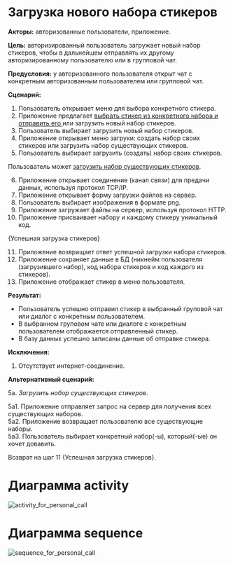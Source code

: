 # Загрузка нового набора стикеров

**Акторы:** авторизованные пользователи, приложение.

**Цель:** авторизированный пользователь загружает новый набор стикеров, чтобы в дальнейшем отправлять их другому авторизированному пользователю или в групповой чат.

**Предусловия:** у авторизованного пользователя открыт чат с конкретным авторизованным пользователем или групповой чат.

**Сценарий:**
1. Пользователь открывает меню для выбора конкретного стикера.
2. Приложение предлагает [выбрать стикер из конкретного набора и отправить его ](https://github.com/polinanov/use-case-and-diagram/blob/master/send_stickers.md "Выбрать стикер из конкретного набора") или загрузить новый набор стикеров.
3. Пользователь выбирает загрузить новый набор стикеров.
4. Приложение открывает меню загруки: создать набор своих стикеров или загрузить набор существующих стикеров.
5. Пользователь выбирает загрузить (создать) набор своих стикеров.  

Пользователь может [загрузить набор существующих стикеров](#Загрузить_набор_существующих_стикеров).  

6. Приложение открывает соединение (канал связи) для предачи данных, используя протокол TCP/IP.
7. Приложение открывает форму загрузки файлов на сервер.
8. Пользователь выбирает изображения в формате png.
9. Приложение загружает файлы на сервер, используя протокол HTTP.
10. Приложение присваивает набору и каждому стикеру уникальный код.  

{Успешная загрузка стикеров}  

11. Приложение возвращает ответ успешной загрузки набора стикеров.
12. Приложение сохраняет данные в БД (никнейм пользователя (загрузившего набор), код набора стикеров и код каждого из стикеров).
13. Приложение отображает стикер в меню пользователя.

**Результат:**
* Пользователь успешно отправил стикер в выбранный груповой чат или диалог с конкретным пользователем.
* В выбранном груповом чате или диалоге с конкретным пользователем отображается отправленный стикер.
* В базу данных успешно записаны данные об отправке стикера.

**Исключения:**
1. Отсутствует интернет-соединение.  

**Альтернативный сценарий:**  

5а. <a name="Загрузить_набор_существующих_стикеров"></a> *Загрузить набор существующих стикеров*.  

5а1. Приложение отправляет запрос на сервер для получения всех существующих наборов.  
5а2. Приложение возвращает пользователю все существующие наборы.  
5а3. Пользователь выбирает конкретный набор(-ы), который(-ые) он хочет довавить.  

Возврат на шаг 11 {Успешная загрузка стикеров}.


# Диаграмма activity
![activity_for_personal_call](http://www.plantuml.com/plantuml/svg/RLF1aXGX3Btp5JdE7DJxzc7NqeEUtDBn0o8TPYXfG19ctRytKCtOEzLzWf3tylAIVcB18dK9nlIJUVZ9L21bYWm82yKABXLW2cJ5nxC6EPFrpbjWyVOtbSbu1uSV56VGp9f3mdcyFO9SAC9XZHuDj4_pH-GrrJAIkU7fh-TUQ0GVZol7crHb6j_3jrMjJJ4sbKcJRLgM6ht5VhKNrATmxBtCA0XICBAZ0fMrMAi0fq_Fy06-FaCkIP9DOTgfeGGBk5kV3Ujy80P9dOIfNAbiaB0XwTxEwINsrls2PmNw2EzpF7Tcb6dQvlSQl5TXe_lBwRIl-IEpFtVLwiIVIchGJFzf1517HcWlmzKLJ8493cCGkvQtQJVYGihBSgTDRuMaUBeIO0YRcPBmLk5tabhYhRMg-7t0hfTZBRc1Dsj9SdZ7RMjGG1zUC4elaIjVkltJIgHDU6Vkf2YY4ESKcI2vjk_LMc9sDTncjpwGjCFmPpAhDtWbxbis-chdNyWqCZvxpW5V6N20mSUR0_slcmprAR1gF0xYDRV5kZcs-2oQsTje7qlAvadlTGd_0000 "Диаграмма activity")

# Диаграмма sequence
![sequence_for_personal_call](http://www.plantuml.com/plantuml/png/ZP8nRy8m48Lt_ueJNSZ07s2eYCJU2jJPEkm3MN7EgUzCoxylGQMDHGQoHNxVy_FTsuXYrj978rtW0JFs8FHPY1szOzRWme2iKDXJZe7967IQCdm8PND8XJtc2opQOOZ1eOR42q21rfXH0QjNQDVmDX3RdhWicn4FPrGQ9IsiheARS0qxqf9vgRbGOpnDTHEhRVhYcD1RqU0wodP0rrMsyBB5tEqnzecDCHWLX1JI4IwfPFZb11mA6RX-xJIbf8vqsS3jP69w-wzIFQ37bFjhaXgSvoOFsbCafpRqUA8dwVQEufbgyDcyhKWuiNN9Ft4d68f2zo7ITn0DV7eOPFMgtTWXKNjNr-kQlVA_37zT6CNDJ1v3xAkAL3j_DBAPP4X2S-MgXydMe-81XUfErSo6s9S-_W00 "Диаграмма sequence")

